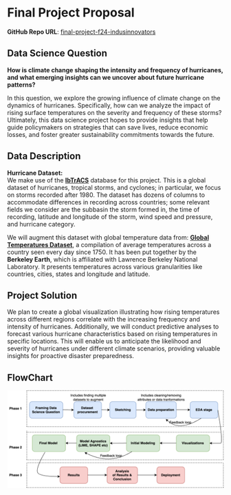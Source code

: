 # Final Project Proposal

**GitHub Repo URL**: [final-project-f24-indusinnovators](https://github.com/CMU-IDS-Fall-2024/final-project-f24-indusinnovators/)

## Data Science Question
**How is climate change shaping the intensity and frequency of hurricanes, and what emerging insights can we uncover about future hurricane patterns?**

In this question, we explore the growing influence of climate change on the dynamics of hurricanes. Specifically, how can we analyze the impact of rising surface temperatures on the severity and frequency of these storms? Ultimately, this data science project hopes to provide insights that help guide policymakers on strategies that can save lives, reduce economic losses, and foster greater sustainability commitments towards the future.

## Data Description
**Hurricane Dataset:**  
We make use of the [**IbTrACS**](https://www.ncei.noaa.gov/products/international-best-track-archive) database for this project. This is a global dataset of hurricanes, tropical storms, and cyclones; in particular, we focus on storms recorded after 1980. The dataset has dozens of columns to accommodate differences in recording across countries; some relevant fields we consider are the subbasin the storm formed in, the time of recording, latitude and longitude of the storm, wind speed and pressure, and hurricane category.

We will augment this dataset with global temperature data  from: [**Global Temperatures Dataset**](https://www.kaggle.com/datasets/berkeleyearth/climate-change-earth-surface-temperature-data/data), a compilation of average temperatures across a country seen every day since 1750. It has been put together by the **Berkeley Earth**, which is affiliated with Lawrence Berkeley National Laboratory. It presents temperatures across various granularities like countries, cities, states and longitude and latitude. 

## Project Solution
We plan to create a global visualization illustrating how rising temperatures across different regions correlate with the increasing frequency and intensity of hurricanes. Additionally, we will conduct predictive analyses to forecast various hurricane characteristics based on rising temperatures in specific locations. This will enable us to anticipate the likelihood and severity of hurricanes under different climate scenarios, providing valuable insights for proactive disaster preparedness.

## FlowChart

![Phases and Stages of Proposed Solution](InitialProposalFlowDiagram.png)
